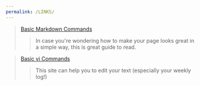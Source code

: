 ```yaml
---
permalink: /LINKS/
---
```


>[Basic Markdown Commands](https://www.markdownguide.org/basic-syntax/)
>>In case you're wondering how to make your page looks great in a simple way, this is great guide to read. 


>[Basic vi Commands](https://www.cs.colostate.edu/helpdocs/vi.html)
>>This site can help you to edit your text (especially your weekly log!)

